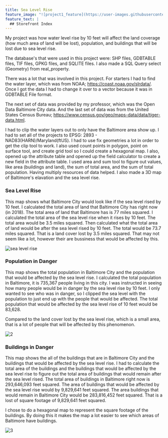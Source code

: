 ```yaml
---
title: Sea Level Rise
feature_image: "![project1_feature](https://user-images.githubusercontent.com/42807705/50263277-f89c5d00-03e2-11e9-9399-87fa209dca96.png)"
feature_text: |
  ## Storefront Index
---
```

<!--This is the first row of projects -->


My project was how water level rise by 10 feet will affect the land coverage (how much
area of land will be lost), population, and buildings that will be lost due to sea level rise.

The database's that were used in this project were:
SHP files, GDBTABLE files, TIF files, GPKG files, and SQLITE files. 
I also made a SQL Query select (Geometry) from real_property.

There was a lot that was involved in this project. For starters I
had to find the water layer, which was from NOAA; https://coast.noaa.gov/slrdata/.
Once I got the data I had to change it over to a vector because it was
in GDBTABLE File format.

The next set of data was provided by my professor, which was the Open
Data Baltimore City data. And the last set of data was from the United States
Census Bureau; https://www.census.gov/geo/maps-data/data/tiger-data.html.

I had to clip the water layers out to only have the Baltimore area show up.
I had to set all of the projects to EPSG: 2893 - NAD83(HARN)/Maryland(ftUS).
I had to use fix geometries a lot in order to get the clip tool to work.
I also used count points in polygon, point on surface tool, and create grid tool
so I could create a hexagonal map. I also, opened up the attribute table and
opened up the field calculator to create a new field in the attribute table.
I used area and sum tool to figure out values, like area (buildings and land), the sum of total area, and
the sum of total population. Having multiply resources of data helped. I also made a 3D map of Baltimore's
elavation and the sea level rise.

### Sea Level Rise

This map shows what Baltimore City would look like if the sea level rised by 10 feet.
I calculated the total area of land that Baltimore City has right now (in 2018). The total
area of land that Baltimore has is 77 miles squared. I calculated the total area of the sea
level rise when it rises by 10 feet. The total area would be 3.5 miles squared. Then calculated
what the total area of land would be after the sea level rised by 10 feet. The total would be 73.7 miles squared.
That is a land cover lost by 3.5 miles squared. That may not seem like a lot, however their are bussiness that would
be affected by this.

![sea level rise](https://user-images.githubusercontent.com/42807705/49679447-5cc13780-fa59-11e8-9e95-21b85ab2c804.png)

### Population in Danger

This map shows the total population in Baltimore City and the population that would be affected by the sea level rise.
I calculated the total population in Baltimore, it is 735,367 people living in this city. I was instructed in seeing
how many people would be in danger by the sea level rise by 10 feet. I only wanted to see who was in danger, so
I clipped the sea level with the population to just end up with the people that would be affected. The total population
that would be affected by the sea level rise of 10 feet would be 83,628.

Compared to the land cover lost by the sea level rise, which is a small area, that is a lot of people that will be
affected by this phenomenon.

![2](https://user-images.githubusercontent.com/42807705/49528930-f8e51600-f882-11e8-97c0-bf1e044959b1.PNG)

### Buildings in Danger

This map shows the all of the buildings that are in Baltimore City and the buildings that would be affected by the
sea level rise. I had to calculate the total area of the buildings and the buildings that would be affected by the
sea level rise to figure out the total area of buildings that would remain after the sea level rised. The total area
of buildings in Baltimore right now is 293,646,093 feet squared. The area of buildings that would be affected by the
sea level rise would by 9,829,641 feet squared. The area buildings that would remain in Baltimore City would be
283,816,452 feet squared. That is a lost of square footage of 9,829,641 feet squared.

I chose to do a hexagonal map to represent the square footage of the buildings. By doing this it makes the map
a lot easier to see which areas of Baltimore have buildings.

![3](https://user-images.githubusercontent.com/42807705/49528932-f8e51600-f882-11e8-900b-aa15e56587e5.PNG)
